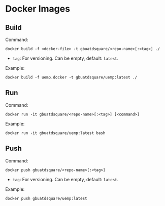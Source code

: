 # Docker Images

## Build

Command:

```
docker build -f <docker-file> -t gbuatdsquare/<repo-name>[:<tag>] ./
```

- `tag`: For versioning. Can be empty, default: `latest`.

Example:

```
docker build -f uemp.docker -t gbuatdsquare/uemp:latest ./
```

## Run

Command:

```
docker run -it gbuatdsquare/<repo-name>[:<tag>] [<command>]
```

Example:

```
docker run -it gbuatdsquare/uemp:latest bash
```

## Push

Command:

```
docker push gbuatdsquare/<repo-name>[:<tag>]
```

- `tag`: For versioning. Can be empty, default: `latest`.

Example:

```
docker push gbuatdsquare/uemp:latest
```
